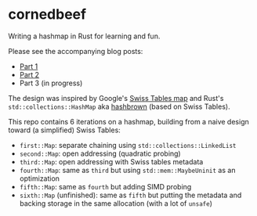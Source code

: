 # cornedbeef

Writing a hashmap in Rust for learning and fun.

Please see the accompanying blog posts:
- [Part 1](https://kylematsuda.com/blog/writing_a_hashmap_part_1)
- [Part 2](https://kylematsuda.com/blog/writing_a_hashmap_part_2)
- Part 3 (in progress)

The design was inspired by Google's [Swiss Tables map](https://abseil.io/about/design/swisstables) and Rust's `std::collections::HashMap` aka [hashbrown](https://crates.io/crates/hashbrown) (based on Swiss Tables).

This repo contains 6 iterations on a hashmap, building from a naive design toward (a simplified) Swiss Tables:
- `first::Map`: separate chaining using `std::collections::LinkedList`
- `second::Map`: open addressing (quadratic probing)
- `third::Map`: open addressing with Swiss tables metadata
- `fourth::Map`: same as `third` but using `std::mem::MaybeUninit` as an optimization
- `fifth::Map`: same as `fourth` but adding SIMD probing
- `sixth::Map` (unfinished): same as `fifth` but putting the metadata and backing storage in the same allocation (with a lot of `unsafe`)
